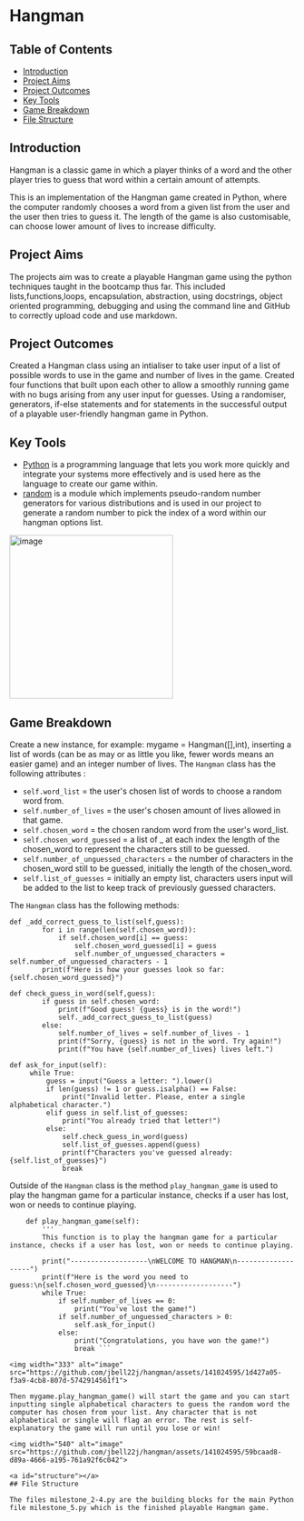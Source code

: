 # Hangman

## Table of Contents

- [Introduction](#brief)
- [Project Aims](#aim)
- [Project Outcomes](#outcome)
- [Key Tools](#tools)
- [Game Breakdown](#instructions)
- [File Structure](#structure)

<a id="intro"></a>
## Introduction

Hangman is a classic game in which a player thinks of a word and the other player tries to guess that word within a certain amount of attempts.

This is an implementation of the Hangman game created in Python, where the computer randomly chooses a word from a given list from the user and the user then tries to guess it. The length of the game is also customisable, can choose lower amount of lives to increase difficulty.

<a id="aim"></a>
## Project Aims

The projects aim was to create a playable Hangman game using the python techniques taught in the bootcamp thus far. This included lists,functions,loops, encapsulation, abstraction, using docstrings, object oriented programming, debugging and using the command line and GitHub to correctly upload code and use markdown.

## Project Outcomes

Created a Hangman class using an intialiser to take user input of a list of possible words to use in the game and number of lives in the game. Created four functions that built upon each other to allow a smoothly running game with no bugs arising from any user input for guesses. Using a randomiser, generators, if-else statements and for statements in the successful output of a playable user-friendly hangman game in Python.

<a id="tools"></a>
## Key Tools

* [Python](https://wiki.python.org/moin/BeginnersGuide/Programmers) is a programming language that lets you work more quickly and integrate your systems more effectively and is used here as the language to create our game within.
* [random](https://docs.python.org/3/library/random.html) is a module which implements pseudo-random number generators for various distributions and is used in our project to generate a random number to pick the index of a word within our hangman options list.
<img width="288" alt="image" src="https://github.com/jbell22j/hangman/assets/141024595/5a9eb69e-0b85-4034-9b8e-2ef36094a222">


<a id="instructions"></a>
## Game Breakdown

Create a new instance, for example: mygame = Hangman([],int), inserting a list of words (can be as may or as little you like, fewer words means an easier game) and an integer number of lives. The `Hangman` class has the following attributes :
* `self.word_list` = the user's chosen list of words to choose a random word from.
* `self.number_of_lives` = the user's chosen amount of lives allowed in that game.
* `self.chosen_word` = the chosen random word from the user's word_list.
* `self.chosen_word_guessed` = a list of _ at each index the length of the chosen_word to represent the characters still to be guessed.
* `self.number_of_unguessed_characters` = the number of characters in the chosen_word still to be guessed, initially the length of the chosen_word.
* `self.list_of_guesses` = initially an empty list, characters users input will be added to the list to keep track of previously guessed characters.

The `Hangman` class has the following methods:

```
def _add_correct_guess_to_list(self,guess):
        for i in range(len(self.chosen_word)):
            if self.chosen_word[i] == guess:
                self.chosen_word_guessed[i] = guess
                self.number_of_unguessed_characters = self.number_of_unguessed_characters - 1
        print(f"Here is how your guesses look so far: {self.chosen_word_guessed}")
```

```
def check_guess_in_word(self,guess):
        if guess in self.chosen_word:
            print(f"Good guess! {guess} is in the word!")
            self._add_correct_guess_to_list(guess)
        else:
            self.number_of_lives = self.number_of_lives - 1
            print(f"Sorry, {guess} is not in the word. Try again!")
            print(f"You have {self.number_of_lives} lives left.")
```

   ```
def ask_for_input(self):
        while True:
            guess = input("Guess a letter: ").lower()
            if len(guess) != 1 or guess.isalpha() == False:
                print("Invalid letter. Please, enter a single alphabetical character.")
            elif guess in self.list_of_guesses:
                print("You already tried that letter!")
            else:
                self.check_guess_in_word(guess)
                self.list_of_guesses.append(guess)
                print(f"Characters you've guessed already: {self.list_of_guesses}")
                break
```

Outside of the `Hangman` class is the method `play_hangman_game` is used to play the hangman game for a particular instance, checks if a user has lost, won or needs to continue playing.
```
    def play_hangman_game(self):
        '''
        This function is to play the hangman game for a particular instance, checks if a user has lost, won or needs to continue playing.

        print("-------------------\nWELCOME TO HANGMAN\n-------------------")
        print(f"Here is the word you need to guess:\n{self.chosen_word_guessed}\n-------------------")
        while True:
            if self.number_of_lives == 0:
                print("You've lost the game!")
            if self.number_of_unguessed_characters > 0:
                self.ask_for_input()
            else:
                print("Congratulations, you have won the game!")
                break ```

<img width="333" alt="image" src="https://github.com/jbell22j/hangman/assets/141024595/1d427a05-f3a9-4cb8-807d-5742914561f1">

Then mygame.play_hangman_game() will start the game and you can start inputting single alphabetical characters to guess the random word the computer has chosen from your list. Any character that is not alphabetical or single will flag an error. The rest is self-explanatory the game will run until you lose or win!

<img width="540" alt="image" src="https://github.com/jbell22j/hangman/assets/141024595/59bcaad8-d89a-4666-a195-761a92f6c042">

<a id="structure"></a>
## File Structure

The files milestone_2-4.py are the building blocks for the main Python file milestone_5.py which is the finished playable Hangman game.

